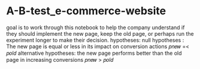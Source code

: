 # A-B-test_e-commerce-website
 goal is to work through this notebook to help the company understand if they should implement the new page, keep the old page, or perhaps run the experiment longer to make their decision.
hypotheses:
null hypotheses : The new page is equal or less in its impact on conversion actions 𝑝𝑛𝑒𝑤 =< 𝑝𝑜𝑙𝑑
alternative hypotheses: the new page performs better than the old page in increasing conversions 𝑝𝑛𝑒𝑤 > 𝑝𝑜𝑙𝑑
